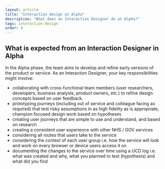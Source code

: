 ```yaml
---
layout: article
title: "Interaction design at Alpha"
description: "What does an Interaction Designer do at Alpha?"
tags: interaction-design
order: 4
---
```


## What is expected from an Interaction Designer in Alpha

In the Alpha phase, the team aims to develop and refine early versions of the product or service. As an Interaction Designer, your key responsibilities might involve:

- collaborating with cross-functional team members (user researchers, developers, business analysts, product owners, etc.) to refine design concepts based on user feedback.
- prototyping journeys (including out of service and colleague facing as required) that test risky assumptions in as high fidelity as is appropriate, champion focused design work based on hypotheses
- creating user journeys that are simple to use and understand, and based on research
- creating a consistent user experience with other NHS / GOV services
- considering all routes that users take to the service
- considering the context of each user group i.e. how the service will look and work on every browser or device users access it on
- documenting the changes to the service over time using a UCD log i.e. what was created and why, what you planned to test (hypothesis) and what did you find 
